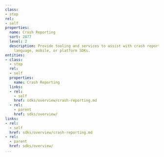 ```yaml
---
class:
- stop
rel:
- self
properties:
  name: Crash Reporting
  sort: 2877
  level: 2
  description: Provide tooling and services to assist with crash reporting within
    language, mobile, or platform SDKs.
entities:
- class:
  - stop
  rel:
  - self
  properties:
    name: Crash Reporting
  links:
  - rel:
    - self
    href: sdks/overview/crash-reporting.md
  - rel:
    - parent
    href: sdks/overview/
links:
- rel:
  - self
  href: sdks/overview/crash-reporting.md
- rel:
  - parent
  href: sdks/overview/
...
```

